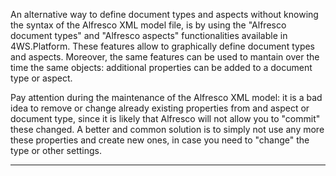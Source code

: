 An alternative way to define document types and aspects without knowing the syntax of the Alfresco XML model file, is by using the "Alfresco document types" and "Alfresco aspects" functionalities available in 4WS.Platform. These features allow to graphically define document types and aspects.
Moreover, the same features can be used to mantain over the time the same objects: additional properties can be added to a document type or aspect.

Pay attention during the maintenance of the Alfresco XML model: it is a bad idea to remove or change already existing properties from and aspect or document type, since it is likely that Alfresco will not allow you to "commit" these changed. 
A better and common solution is to simply not use any more these properties and create new ones, in case you need to "change" the type or other settings.


                

---


